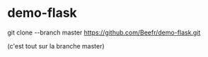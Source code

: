 # demo-flask

git clone --branch master https://github.com/Beefr/demo-flask.git



(c'est tout sur la branche master)
